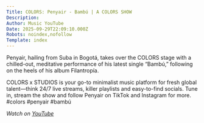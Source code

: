 ```yaml
---
Title: COLORS: Penyair - Bambú | A COLORS SHOW
Description: 
Author: Music YouTube
Date: 2025-09-29T22:09:10.000Z
Robots: noindex,nofollow
Template: index
---
```

<p>Penyair, hailing from Suba in Bogotá, takes over the COLORS stage with a chilled-out, meditative performance of his latest single “Bambú,” following on the heels of his album Filantropía.  </p>

<p>COLORS x STUDIOS is your go-to minimalist music platform for fresh global talent—think 24/7 live streams, killer playlists and easy-to-find socials. Tune in, stream the show and follow Penyair on TikTok and Instagram for more. #colors #penyair #bambú</p>

<p><em>Watch on <a href="https://www.youtube.com/watch?v=-LtINl7lFss" rel="noopener noreferrer">YouTube</a></em></p>

